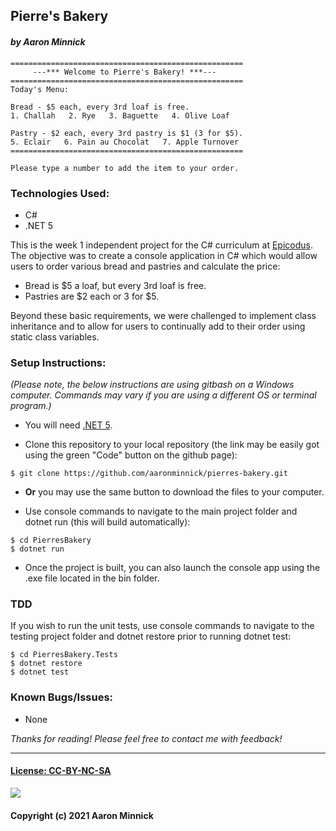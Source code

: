 ## Pierre's Bakery
#### _by Aaron Minnick_

```
====================================================
     ---*** Welcome to Pierre's Bakery! ***---
====================================================
Today's Menu:

Bread - $5 each, every 3rd loaf is free.
1. Challah   2. Rye   3. Baguette   4. Olive Loaf

Pastry - $2 each, every 3rd pastry is $1 (3 for $5).
5. Eclair   6. Pain au Chocolat   7. Apple Turnover
====================================================

Please type a number to add the item to your order.
```

### Technologies Used:
* C#
* .NET 5

This is the week 1 independent project for the C# curriculum at [Epicodus](https://www.epicodus.com). The objective was to create a console application in C# which would allow users to order various bread and pastries and calculate the price:
* Bread is $5 a loaf, but every 3rd loaf is free.
* Pastries are $2 each or 3 for $5.

Beyond these basic requirements, we were challenged to implement class inheritance and to allow for users to continually add to their order using static class variables.

### Setup Instructions:
_(Please note, the below instructions are using gitbash on a Windows computer. Commands may vary if you are using a different OS or terminal program.)_
* You will need [.NET 5](https://dotnet.microsoft.com/en-us/download/dotnet/5.0).

* Clone this repository to your local repository (the link may be easily got using the green "Code" button on the github page):
```
$ git clone https://github.com/aaronminnick/pierres-bakery.git
```
* **Or** you may use the same button to download the files to your computer.

* Use console commands to navigate to the main project folder and dotnet run (this will build automatically):
```
$ cd PierresBakery
$ dotnet run
```
* Once the project is built, you can also launch the console app using the .exe file located in the bin folder.

### TDD
If you wish to run the unit tests, use console commands to navigate to the testing project folder and dotnet restore prior to running dotnet test:
```
$ cd PierresBakery.Tests
$ dotnet restore
$ dotnet test
```

### Known Bugs/Issues:
* None

_Thanks for reading! Please feel free to contact me with feedback!_
***
#### [License: CC-BY-NC-SA](https://creativecommons.org/licenses/by-nc-sa/4.0/legalcode)
![](https://licensebuttons.net/l/by-nc-sa/3.0/88x31.png)
#### Copyright (c) 2021 Aaron Minnick

